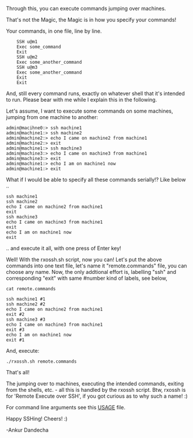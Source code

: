 Through this, you can execute commands jumping over machines.

That's not the Magic, the Magic is in how you specify your commands!

Your commands, in one file, line by line.
```
    SSH u@m1
    Exec some_command
    Exit
    SSH u@m2
    Exec some_another_command
    SSH u@m3
    Exec some_another_command
    Exit
    Exit
```
And, still every command runs, exactly on whatever shell that it's intended to run.
Please bear with me while I explain this in the following.

Let's assume, I want to execute some commands on some machines, jumping from one machine to another:

```
admin@macihne0:> ssh machine1
admin@machine1:> ssh machine2
admin@machine2:> echo I came on machine2 from machine1
admin@machine2:> exit
admin@machine1:> ssh machine3
admin@machine3:> echo I came on machine3 from machine1
admin@machine3:> exit
admin@machine1:> echo I am on machine1 now
admin@machine1:> exit
```

What if I would be able to specify all these commands serially!? Like below ..

```
ssh machine1
ssh machine2
echo I came on machine2 from machine1
exit
ssh machine3
echo I came on machine3 from machine1
exit
echo I am on machine1 now
exit
```

.. and execute it all, with one press of Enter key!

Well! With the rxossh.sh script, now you can!
Let's put the above commands into one text file, let's name it "remote.commands" file, you can choose any name.
Now, the only addtional effort is, labelling "ssh" and corresponding "exit" with same #number kind of labels, see below,

```
cat remote.commands
```
```
ssh machine1 #1
ssh machine2 #2
echo I came on machine2 from machine1
exit #2
ssh machine3 #3
echo I came on machine3 from machine1
exit #3
echo I am on machine1 now
exit #1
```

And, execute:
```
./rxossh.sh remote.commands
```

That's all!

The jumping over to machines, executing the intended commands, exiting from the shells, etc. - all this is handled by the rxossh script.
Btw, rxossh is for 'Remote Execute over SSH', if you got curious as to why such a name! :)

For command line arguments see this [USAGE](usage.txt) file.

Happy SSHing! Cheers! :)

-Ankur Dandecha

